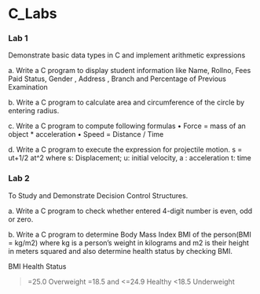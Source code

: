 # C_Labs
### Lab 1
Demonstrate basic data types in C and implement arithmetic expressions

a.	Write a C program to display student information like Name, Rollno, Fees Paid Status, Gender , Address , Branch and Percentage of Previous Examination

b.	Write a C program to calculate area and circumference of the circle by entering radius. 

c.	Write a C program to compute following formulas •	Force  = mass of an object * acceleration •	Speed = Distance / Time

d.	Write a C program to execute the expression for projectile motion. s = ut+1/2 at^2 where s: Displacement; u: initial velocity, a : acceleration t: time

### Lab 2
To Study and Demonstrate Decision Control Structures.

a.	Write a C program to check whether entered 4-digit number is even, odd or zero.

b.	Write a C program to determine Body Mass Index BMI of the person(BMI = kg/m2) where kg is a person’s weight in kilograms and m2 is their height in meters squared and also determine health status by checking BMI.

BMI  	Health Status
>=25.0	Overweight
>=18.5 and <=24.9	Healthy 
<18.5 	Underweight
